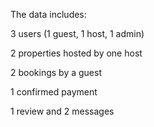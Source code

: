 The data includes:

3 users (1 guest, 1 host, 1 admin)

2 properties hosted by one host

2 bookings by a guest

1 confirmed payment

1 review and 2 messages

